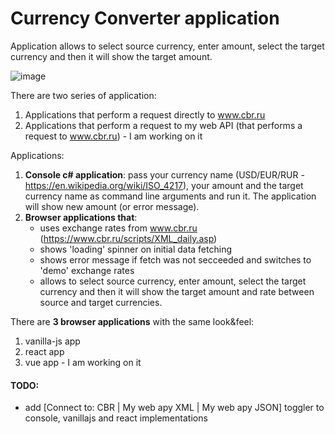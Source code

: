 # Currency Converter application
Application allows to select source currency, enter amount, select the target currency and then it will show the target amount.

![image](https://user-images.githubusercontent.com/2094015/181904188-3b9d21e4-552b-41cd-80d9-be7bf7898fac.png)

There are two series of application:

1. Applications that perform a request directly to www.cbr.ru
1. Applications that perform a request to my web API (that performs a request to www.cbr.ru) - I am working on it

Applications:

1. **Console c# application**: pass your currency name (USD/EUR/RUR - https://en.wikipedia.org/wiki/ISO_4217), your amount and the target currency name as command line arguments and run it. The application will show new amount (or error message).
1. **Browser applications that**:
   - uses exchange rates from www.cbr.ru (https://www.cbr.ru/scripts/XML_daily.asp)
   - shows 'loading' spinner on initial data fetching
   - shows error message if fetch was not secceeded and switches to 'demo' exchange rates
   - allows to select source currency, enter amount, select the target currency and then it will show the target amount and rate between source and target currencies.

There are **3 browser applications** with the same look&feel:
1. vanilla-js app
1. react app
1. vue app - I am working on it

#### TODO:
- add [Connect to: CBR | My web apy XML | My web apy JSON] toggler to console, vanillajs and react implementations

